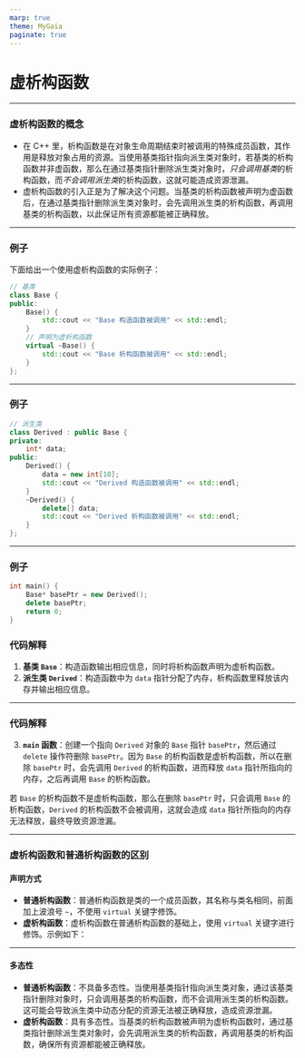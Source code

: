 ```yaml
---
marp: true
theme: MyGaia
paginate: true
---
```


<!-- _class: lead -->
# **虚析构函数**

---

### **虚析构函数的概念**

+ 在 C++ 里，析构函数是在对象生命周期结束时被调用的特殊成员函数，其作用是释放对象占用的资源。当使用基类指针指向派生类对象时，若基类的析构函数并非虚函数，那么在通过基类指针删除派生类对象时，*只会调用基类*的析构函数，而*不会调用派生类*的析构函数，这就可能造成资源泄漏。
+ 虚析构函数的引入正是为了解决这个问题。当基类的析构函数被声明为虚函数后，在通过基类指针删除派生类对象时，会先调用派生类的析构函数，再调用基类的析构函数，以此保证所有资源都能被正确释放。

---

### **例子**
下面给出一个使用虚析构函数的实际例子：

```cpp
// 基类
class Base {
public:
    Base() {
        std::cout << "Base 构造函数被调用" << std::endl;
    }
    // 声明为虚析构函数
    virtual ~Base() {
        std::cout << "Base 析构函数被调用" << std::endl;
    }
};
```

---

### **例子**

```cpp
// 派生类
class Derived : public Base {
private:
    int* data;
public:
    Derived() {
        data = new int[10];
        std::cout << "Derived 构造函数被调用" << std::endl;
    }
    ~Derived() {
        delete[] data;
        std::cout << "Derived 析构函数被调用" << std::endl;
    }
};
```

---

### **例子**

```cpp
int main() {
    Base* basePtr = new Derived();
    delete basePtr;
    return 0;
}
```
### **代码解释**
1. **基类 `Base`**：构造函数输出相应信息，同时将析构函数声明为虚析构函数。
2. **派生类 `Derived`**：构造函数中为 `data` 指针分配了内存，析构函数里释放该内存并输出相应信息。

---

### **代码解释**
3. **`main` 函数**：创建一个指向 `Derived` 对象的 `Base` 指针 `basePtr`，然后通过 `delete` 操作符删除 `basePtr`。因为 `Base` 的析构函数是虚析构函数，所以在删除 `basePtr` 时，会先调用 `Derived` 的析构函数，进而释放 `data` 指针所指向的内存，之后再调用 `Base` 的析构函数。

若 `Base` 的析构函数不是虚析构函数，那么在删除 `basePtr` 时，只会调用 `Base` 的析构函数，`Derived` 的析构函数不会被调用，这就会造成 `data` 指针所指向的内存无法释放，最终导致资源泄漏。

---

### **虚析构函数和普通析构函数的区别**

#### 声明方式
- **普通析构函数**：普通析构函数是类的一个成员函数，其名称与类名相同，前面加上波浪号 `~`，不使用 `virtual` 关键字修饰。
- **虚析构函数**：虚析构函数在普通析构函数的基础上，使用 `virtual` 关键字进行修饰。示例如下：

---

#### 多态性
- **普通析构函数**：不具备多态性。当使用基类指针指向派生类对象，通过该基类指针删除对象时，只会调用基类的析构函数，而不会调用派生类的析构函数。这可能会导致派生类中动态分配的资源无法被正确释放，造成资源泄漏。
- **虚析构函数**：具有多态性。当基类的析构函数被声明为虚析构函数时，通过基类指针删除派生类对象时，会先调用派生类的析构函数，再调用基类的析构函数，确保所有资源都能被正确释放。
